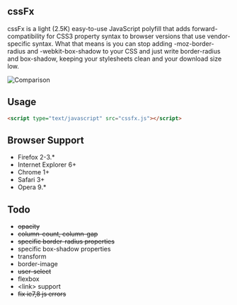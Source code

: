 cssFx
------

cssFx is a light (2.5K) easy-to-use JavaScript polyfill that adds forward-compatibility for CSS3 property syntax to browser versions that use vendor-specific syntax. What that means is you can stop adding -moz-border-radius and -webkit-box-shadow to your CSS and just write border-radius and box-shadow, keeping your stylesheets clean and your download size low.

![Comparison](http://imsky.github.com/cssFx/showcase.png)

Usage
------
``` html
<script type="text/javascript" src="cssfx.js"></script>
```

Browser Support
------

  * Firefox 2-3.*
  * Internet Explorer 6+
  * Chrome 1+
  * Safari 3+
  * Opera 9.*

Todo
------

  * <del>opacity</del>
  * <del>column-count, column-gap</del>
  * <del>specific border-radius properties</del>
  * specific box-shadow properties
  * transform
  * border-image
  * <del>user-select</del>
  * flexbox
  * &lt;link&gt; support
  * <del>fix ie7,8 js errors</del>
